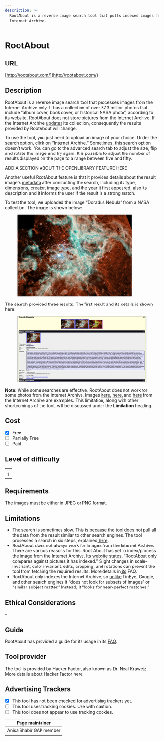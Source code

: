 ```yaml
---
description: >-
  RootAbout is a reverse image search tool that pulls indexed images from the
  Internet Archive.
---
```


# RootAbout

## URL

[http://rootabout.com/](http://rootabout.com/)

## Description

RootAbout is a reverse image search tool that processes images from the Internet Archive only. It has a collection of over 37.3 million photos that include “album cover, book cover, or historical NASA photo”, according to its website. RootAbout does not store pictures from the Internet Archive. If the Internet Archive [updates](https://rootabout.com/faq.php) its collection, consequently the results provided by RootAbout will change.

To use the tool, you just need to upload an image of your choice. Under the search option, click on “Internet Archive.” Sometimes, this search option doesn’t work. You can go to the advanced search tab to adjust the size, flip and rotate the image and try again. It is possible to adjust the number of results displayed on the page to a range between five and fifty.

ADD A SECTION ABOUT THE OPENLIBRARY FEATURE HERE

Another useful RootAbout feature is that it provides details about the result image's [metadata](https://rootabout.com/faq.php#What%20is%20RootAbout) after conducting the search, including its type, dimensions, creator, image type, and the year it first appeared, also its description and it informs the user if the result is a strong match.

To test the tool, we uploaded the image “Doradus Nebula” from a NASA collection. The image is shown below:

<figure><img src=".gitbook/assets/root 5.jpg" alt="" width="375"><figcaption></figcaption></figure>

The search provided three results. The first result and its details is shown here:&#x20;

<figure><img src=".gitbook/assets/Root About search result.png" alt=""><figcaption></figcaption></figure>

**Note**: While some searches are effective, RootAbout does not work for some photos from the Internet Archive. Images [here](https://archive.org/details/dr_future-map-of-the-world-10902000), [here](https://archive.org/details/speed-1970_20220823_1758), and [here](https://archive.org/details/contact_fingerlakes1_5381) from the Internet Archive are examples. This limitation, along with other shortcomings of the tool, will be discussed under the **Limitation** heading.



## Cost

* [x] Free
* [ ] Partially Free
* [ ] Paid

## Level of difficulty

<table><thead><tr><th data-type="rating" data-max="5"></th></tr></thead><tbody><tr><td>1</td></tr></tbody></table>

## Requirements

The images must be either in JPEG or PNG format.

## Limitations

* The search is sometimes slow. This is[ because](https://rootabout.com/faq.php) the tool does not pull all the data from the result similar to other search engines. The tool processes a search in six steps, explained[ here](https://rootabout.com/faq.php).
* RootAbout does not always work for images from the Internet Archive. There are various reasons for this. Root About has yet to index/process the image from the Internet Archive. Its[ website states](https://rootabout.com/faq.php), “RootAbout only compares against pictures it has indexed.” Slight changes in scale-invariant, color invariant, edits, cropping, and rotations can prevent the tool from fetching the required results. More details in[ its](https://rootabout.com/faq.php) FAQ.
* RootAbout only indexes the Internet Archive; so [unlike](https://rootabout.com/faq.php#What%20is%20RootAbout) TinEye, Google, and other search engines it “does not look for subsets of images” or “similar subject matter.” Instead, it “looks for near-perfect matches.”

## Ethical Considerations

\-

## Guide

RootAbout has provided a guide for its usage in its [FAQ](https://rootabout.com/faq.php).

## Tool provider

The tool is provided by Hacker Factor, also known as Dr. Neal Krawetz. More details about Hacker Factor [here](https://www.hackerfactor.com/about.php).

## Advertising Trackers

* [x] This tool has not been checked for advertising trackers yet.
* [ ] This tool uses tracking cookies. Use with caution.
* [ ] This tool does not appear to use tracking cookies.

| Page maintainer         |
| ----------------------- |
| Anisa Shabir GAP member |
|                         |
